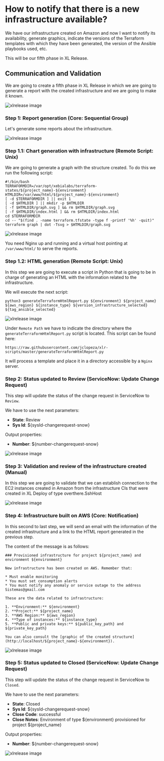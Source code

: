 # How to notify that there is a new infrastructure available?

We have our infrastructure created on Amazon and now I want to notify its availability, generate graphics, indicate the versions of the Terraform templates with which they have been generated, the version of the Ansible playbooks used, etc.

This will be our fifth phase in XL Release.

## Communication and Validation

We are going to create a fifth phase in XL Release in which we are going to generate a report with the created infrastructure and we are going to make it known.

![xlrelease image](img_098.png)

### Step 1: Report generation (Core: Sequential Group)

Let's generate some reports about the infrastructure.

![xlrelease image](img_099.png)

### Step 1.1: Chart generation with infrastructure (Remote Script: Unix)
We are going to generate a graph with the structure created. To do this we run the following script:

```
#!/bin/bash
TERRAFORMDIR=/var/opt/xebialabs/terraform-states/${project_name}-${environment}
HTMLDIR=/var/www/html/${project_name}-${environment}
[ -d $TERRAFORMDIR ] || exit 1
[ -d $HTMLDIR ] || mkdir -p $HTMLDIR
[ -f $HTMLDIR/graph.svg ] && rm $HTMLDIR/graph.svg
[ -f $HTMLDIR/index.html ] && rm $HTMLDIR/index.html
cd $TERRAFORMDIR
cd -- "$(find . -name terraform.tfstate -type f -printf '%h' -quit)"
terraform graph | dot -Tsvg > $HTMLDIR/graph.svg
```

![xlrelease image](img_101.png)

You need Nginx up and running and a virtual host pointing at `/var/www/html/` to serve the reports.

### Step 1.2: HTML generation (Remote Script: Unix)

In this step we are going to execute a script in Python that is going to be in charge of generating an HTML with the information related to the infrastructure.

We will execute the next script:

```
python3 generateTerraformHtmlReport.py ${environment} ${project_name} ${aws_region} ${instance_type} ${version_infrastructure_selected} ${tag_ansible_selected}
```

![xlrelease image](img_102.png)

Under `Remote Path` we have to indicate the directory where the `generateTerraformHtmlReport.py` script is located. This script can be found here:

`https://raw.githubusercontent.com/jclopeza/xlr-scripts/master/generateTerraformHtmlReport.py`

It will process a template and place it in a directory accessible by a `Nginx` server.


### Step 2: Status updated to Review (ServiceNow: Update Change Request)

This step will update the status of the change request in ServiceNow to `Review`.

We have to use the next parameters:
* **State**: Review
* **Sys Id**: ${sysId-changerequest-snow}

Output properties:
* **Number**: ${number-changerequest-snow}

![xlrelease image](img_103.png)


### Step 3: Validation and review of the infrastructure created (Manual)

In this step we are going to validate that we can establish connection to the EC2 instances created in Amazon from the infrastructure CIs that were created in XL Deploy of type overthere.SshHost

![xlrelease image](img_104.png)

### Step 4: Infrastructure built on AWS (Core: Notification)
In this second to last step, we will send an email with the information of the created infrastructure and a link to the HTML report generated in the previous step.

The content of the message is as follows:

```
### Provisioned infrastructure for project ${project_name} and environment ${environment}

New infrastructure has been created on AWS. Remember that:

* Must enable monitoring
* You must set consumption alerts
* You must notify any anomaly or service outage to the address Sistemas@gmail.com

These are the data related to infrastructure:

1. **Environment:** ${environment}
2. **Project:** ${project_name}
3. **AWS Region:** ${aws_region}
4. **Type of instances:** ${instance_type}
5. **Public and private keys:** ${public_key_path} and ${private_key_path}

You can also consult the [graphic of the created structure](http://localhost/${project_name}-${environment}).
```

![xlrelease image](img_105.png)

### Step 5: Status updated to Closed (ServiceNow: Update Change Request)

This step will update the status of the change request in ServiceNow to `Closed`.

We have to use the next parameters:
* **State**: Closed
* **Sys Id**: ${sysId-changerequest-snow}
* **Close Code**: successful
* **Close Notes**: Environment of type ${environment} provisioned for project ${project_name}

Output properties:
* **Number**: ${number-changerequest-snow}

![xlrelease image](img_106.png)
